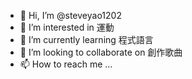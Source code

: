 - 👋 Hi, I’m @steveyao1202
- 👀 I’m interested in 運動
- 🌱 I’m currently learning 程式語言
- 💞️ I’m looking to collaborate on 創作歌曲
- 📫 How to reach me ...

<!---
steveyao1202/steveyao1202 is a ✨ special ✨ repository because its `README.md` (this file) appears on your GitHub profile.
You can click the Preview link to take a look at your changes.
--->
